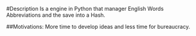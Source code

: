 #Description
Is a engine in Python that manager English Words Abbreviations and the save into a Hash.

##Motivations: More time to develop ideas and less time for bureaucracy.